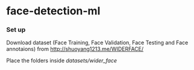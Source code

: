 # face-detection-ml

### Set up
Download dataset (Face Training, Face Validation, Face Testing and Face annotaions) from http://shuoyang1213.me/WIDERFACE/


Place the folders inside *datasets/wider_face*